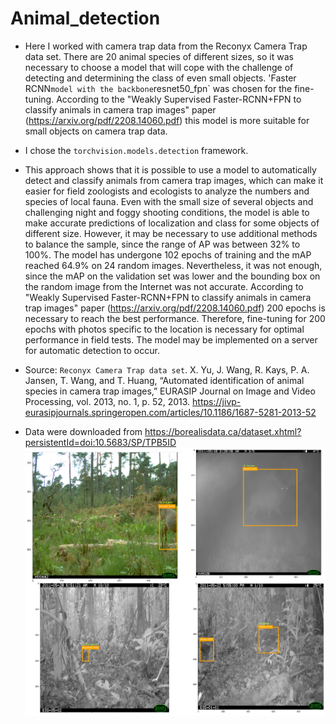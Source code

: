 # Animal_detection
* Here I worked with camera trap data from the Reconyx Camera Trap data set.
There are 20 animal species of different sizes, so it was necessary to choose a model that will cope with the challenge of detecting and determining the class of even small objects.
'Faster RCNN` model with the backbone `resnet50_fpn` was chosen for the fine-tuning.
According to the "Weakly Supervised Faster-RCNN+FPN to classify animals in camera trap images" paper (https://arxiv.org/pdf/2208.14060.pdf) this model is more suitable for small objects on camera trap data.
* I chose the `torchvision.models.detection` framework.

* This approach shows that it is possible to use a model to automatically detect and classify animals from camera trap images, which can make it easier for field zoologists and ecologists to analyze the numbers and species of local fauna. Even with the small size of several objects and challenging night and foggy shooting conditions, the model is able to make accurate predictions of localization and class for some objects of different size.
However, it may be necessary to use additional methods to balance the sample, since the range of AP was between 32% to 100%.
The model has undergone 102 epochs of training and the mAP reached 64.9% on 24 random images. Nevertheless, it was not enough, since the mAP on the validation set was lower and the bounding box on the random image from the Internet was not accurate. According to "Weakly Supervised Faster-RCNN+FPN to classify animals in camera trap images" paper (https://arxiv.org/pdf/2208.14060.pdf) 200 epochs is necessary to reach the best performance. Therefore, fine-tuning for 200 epochs with photos specific to the location is necessary for optimal performance in field tests. The model may be implemented on a server for automatic detection to occur.

* Source: `Reconyx Camera Trap data set`. X. Yu, J. Wang, R. Kays, P. A. Jansen, T. Wang, and T. Huang,
“Automated identification of animal species in camera trap images,” EURASIP Journal on Image and Video Processing, vol. 2013, no. 1, p. 52, 2013. https://jivp-eurasipjournals.springeropen.com/articles/10.1186/1687-5281-2013-52

* Data were downloaded from https://borealisdata.ca/dataset.xhtml?persistentId=doi:10.5683/SP/TPB5ID
![alt text](Detection.jpg)
